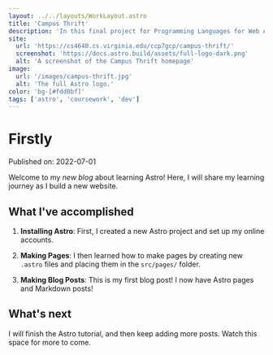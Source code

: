 ```yaml
---
layout: ../../layouts/WorkLayout.astro
title: 'Campus Thrift'
description: 'In this final project for Programming Languages for Web Apps @ the University of Virginia, I designed and developed a web app enabling students to exchange items with each other locally.'
site:
  url: 'https://cs4640.cs.virginia.edu/ccp7gcp/campus-thrift/'
  screenshot: 'https://docs.astro.build/assets/full-logo-dark.png'
  alt: 'A screenshot of the Campus Thrift homepage'
image:
  url: '/images/campus-thrift.jpg'
  alt: 'The full Astro logo.'
color: 'bg-[#fdd0bf]'
tags: ['astro', 'coursework', 'dev']
---
```


# Firstly

Published on: 2022-07-01

Welcome to my _new blog_ about learning Astro! Here, I will share my learning journey as I build a new website.

## What I've accomplished

1. **Installing Astro**: First, I created a new Astro project and set up my online accounts.

2. **Making Pages**: I then learned how to make pages by creating new `.astro` files and placing them in the `src/pages/` folder.

3. **Making Blog Posts**: This is my first blog post! I now have Astro pages and Markdown posts!

## What's next

I will finish the Astro tutorial, and then keep adding more posts. Watch this space for more to come.
